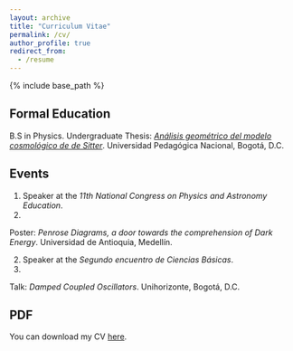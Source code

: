 ```yaml
---
layout: archive
title: "Curriculum Vitae"
permalink: /cv/
author_profile: true
redirect_from:
  - /resume
---
```


{% include base_path %}

Formal Education
------
B.S in Physics.
Undergraduate Thesis: [<i>Análisis geométrico del modelo cosmológico de de Sitter</i>](/publication/2022-11-01).
Universidad Pedagógica Nacional, Bogotá, D.C.

Events
------
1. Speaker at the <i>11th National Congress on Physics and Astronomy Education</i>.
2022.
Poster: <i>Penrose Diagrams, a door towards the comprehension of Dark Energy</i>.
Universidad de Antioquia, Medellín.

2. Speaker at the <i>Segundo encuentro de Ciencias Básicas</i>.
2017.
Talk: <i>Damped Coupled Oscillators</i>.
Unihorizonte, Bogotá, D.C.

PDF
------
You can download my CV [here](/files/CV.pdf).
